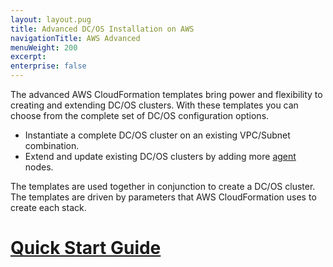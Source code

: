 ```yaml
---
layout: layout.pug
title: Advanced DC/OS Installation on AWS
navigationTitle: AWS Advanced
menuWeight: 200
excerpt:
enterprise: false
---
```

The advanced AWS CloudFormation templates bring power and flexibility to creating and extending DC/OS clusters. With these templates you can choose from the complete set of DC/OS configuration options.
 
 - Instantiate a complete DC/OS cluster on an existing VPC/Subnet combination.
 - Extend and update existing DC/OS clusters by adding more [agent](/docs/docs/1.7/overview/concepts/#agent) nodes. 
 
The templates are used together in conjunction to create a DC/OS cluster. The templates are driven by parameters that AWS CloudFormation uses to create each stack.  

<!-- Insert graphic -->

# [Quick Start Guide](/docs/docs/1.7/administration/installing/oss/cloud/aws/advanced/quickstart/)